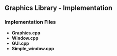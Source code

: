## Graphics Library - Implementation

### Implementation Files
* **Graphics.cpp**
* **Window.cpp**
* **GUI.cpp**
* **Simple_window.cpp**
